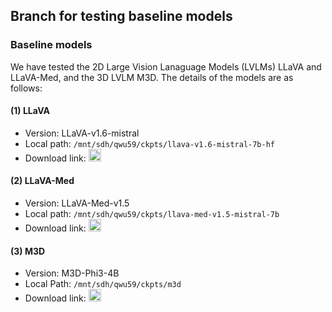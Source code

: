 ## Branch for testing baseline models

### Baseline models
We have tested the 2D Large Vision Lanaguage Models (LVLMs) LLaVA and LLaVA-Med, and the 3D LVLM M3D. The details of the models are as follows:

#### (1) LLaVA
- Version: LLaVA-v1.6-mistral
- Local path: `/mnt/sdh/qwu59/ckpts/llava-v1.6-mistral-7b-hf`
- Download link: <a href="https://huggingface.co/llava-hf/llava-v1.6-mistral-7b-hf">
    <img src="https://huggingface.co/front/assets/huggingface_logo.svg" alt="Hugging Face" width="20"/>
</a>

#### (2) LLaVA-Med
- Version: LLaVA-Med-v1.5
- Local path: `/mnt/sdh/qwu59/ckpts/llava-med-v1.5-mistral-7b`
- Download link: <a href="https://huggingface.co/microsoft/llava-med-v1.5-mistral-7b">
    <img src="https://huggingface.co/front/assets/huggingface_logo.svg" alt="Hugging Face" width="20"/>
</a> 

#### (3) M3D
- Version: M3D-Phi3-4B
- Local Path: `/mnt/sdh/qwu59/ckpts/m3d`
- Download link: <a href="https://huggingface.co/GoodBaiBai88/M3D-LaMed-Phi-3-4B">
    <img src="https://huggingface.co/front/assets/huggingface_logo.svg" alt="Hugging Face" width="20"/>
</a>
